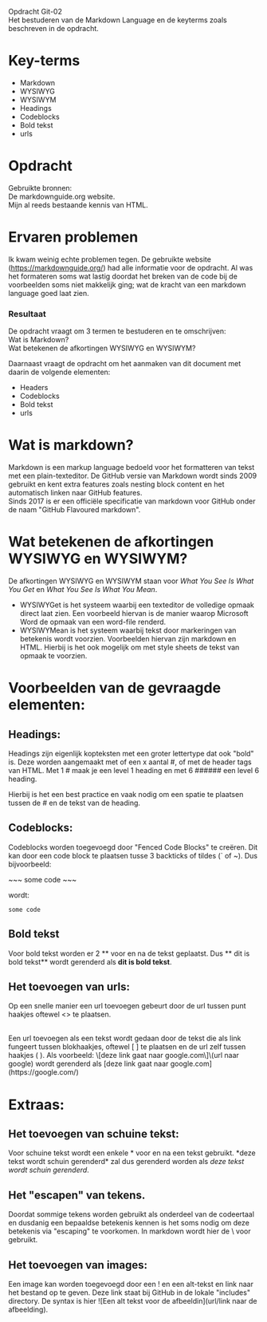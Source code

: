 Opdracht Git-02  
Het bestuderen van de Markdown Language en de keyterms zoals beschreven in de opdracht.

# Key-terms
- Markdown
- WYSIWYG
- WYSIWYM
- Headings
- Codeblocks
- Bold tekst
- urls

# Opdracht   
Gebruikte bronnen:  
De markdownguide.org website.  
Mijn al reeds bestaande kennis van HTML.


# Ervaren problemen
Ik kwam weinig echte problemen tegen. De gebruikte website (https://markdownguide.org/) had alle informatie voor de opdracht. Al was het formateren soms wat lastig doordat het breken van de code bij de voorbeelden soms niet makkelijk ging; wat de kracht van een markdown language goed laat zien.

### Resultaat
De opdracht vraagt om 3 termen te bestuderen en te omschrijven:  
Wat is Markdown?  
Wat betekenen de afkortingen WYSIWYG en WYSIWYM?  

Daarnaast vraagt de opdracht om het aanmaken van dit document met daarin de volgende elementen:
- Headers
- Codeblocks
- Bold tekst
- urls

# Wat is markdown?
Markdown is een markup language bedoeld voor het formatteren van tekst met een plain-texteditor.
De GitHub versie van Markdown wordt sinds 2009 gebruikt en kent extra features zoals nesting block content en het automatisch linken naar GitHub features.   
Sinds 2017 is er een officiële specificatie van markdown voor GitHub onder de naam "GitHub Flavoured markdown".  

# Wat betekenen de afkortingen WYSIWYG en WYSIWYM?
De afkortingen WYSIWYG en WYSIWYM staan voor *What You See Is What You Get* en *What You See Is What You Mean*. 
- WYSIWYGet is het systeem waarbij een texteditor de volledige opmaak direct laat zien. Een voorbeeld hiervan is de manier waarop Microsoft Word de opmaak van een word-file renderd.
- WYSIWYMean is het systeem waarbij tekst door markeringen van betekenis wordt voorzien. Voorbeelden hiervan zijn markdown en HTML. Hierbij is het ook mogelijk om met style sheets de tekst van opmaak te voorzien. 

# Voorbeelden van de gevraagde elementen:
## Headings:
Headings zijn eigenlijk kopteksten met een groter lettertype dat ook "bold" is.
Deze worden aangemaakt met of een x aantal #, of met de header tags van HTML.
Met 1 \# maak je een level 1 heading en met 6 \#\#\#\#\#\# een level 6 heading.

Hierbij is het een best practice en vaak nodig om een spatie te plaatsen tussen de \# en de tekst van de heading.

## Codeblocks:
Codeblocks worden toegevoegd door "Fenced Code Blocks" te creëren. Dit kan door een code block te plaatsen tusse 3 backticks of tildes (\` of ~).
Dus bijvoorbeeld:

\~\~\~
some code
\~\~\~   

wordt:
~~~  
some code
~~~  

## Bold tekst
Voor bold tekst worden er 2 \*\* voor en na de tekst geplaatst.
Dus \*\* dit is bold tekst\*\* wordt gerenderd als **dit is bold tekst**.

## Het toevoegen van urls:
Op een snelle manier een url toevoegen gebeurt door de url tussen punt haakjes oftewel \<\> te plaatsen.

<br>
Een url toevoegen als een tekst wordt gedaan door de tekst die als link fungeert tussen blokhaakjes, oftewel [ ] te plaatsen en de url zelf tussen haakjes ( ).
 Als voorbeeld:
\[deze link gaat naar google.com\]\(url naar google) wordt gerenderd als [deze link gaat naar google.com](https://google.com/)

# Extraas:
## Het toevoegen van schuine tekst:
Voor schuine tekst wordt een enkele \* voor en na een tekst gebruikt.
\*deze tekst wordt schuin gerenderd\* zal dus gerenderd worden als *deze tekst wordt schuin gerenderd*.

## Het "escapen" van tekens.
Doordat sommige tekens worden gebruikt als onderdeel van de codeertaal en dusdanig een bepaaldse betekenis kennen is het soms nodig om deze betekenis via "escaping" te voorkomen. In markdown wordt hier de \\ voor gebruikt.

## Het toevoegen van images:
Een image kan worden toegevoegd door een ! en een alt-tekst en link naar het bestand op te geven. Deze link staat bij GitHub in de lokale "includes" directory.
De syntax is hier \!\[Een alt tekst voor de afbeeldin\]\(url/link naar de afbeelding\).